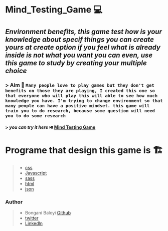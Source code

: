 # Mind_Testing_Game 💻

## *Environment benefits, this game test how is your knowledge about specif things you can create yours at create option if you feel what is already inside is not what you want you can even, use this game to study by creating your multiple choice*

### > Aim 🥉 ``Many people love to play games but they don't get benefits on those they are playing, I created this one so that everyone who will play this will able to see how much knowledge you have. I'm trying to change environment so that many people can have a positive mindset. this game will train you to do research, because some question will need you to do some research``

#### > *you can try it here* ⏯️ [Mind Testing Game](./https://bongani94.github.io/Mind_Testing_Game)

# Programe that design this game is 🏗️
>- [css](./css)
>- [Javascript](./js)
>- [sass](./sass)
>- [html](./index.html)
>- [json](./package.json)

### Author
>- Bongani Baloyi [Github](./https://github.com/Bongani94)
>- [twitter](./https://twitter.com/Khalanga94)
>- [Linkedln](./https://www.linkedin.com/in/bongani-baloyi-1794b1121)
